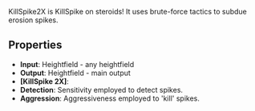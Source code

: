 

KillSpike2X is KillSpike on steroids! It uses brute-force tactics to subdue erosion spikes. 

## Properties
- **Input**: Heightfield - any heightfield
- **Output**: Heightfield - main output
- **[KillSpike 2X]**: 
- **Detection**: Sensitivity employed to detect spikes.
- **Aggression**: Aggressiveness employed to 'kill' spikes.


